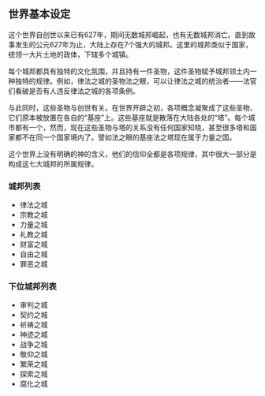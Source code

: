 ## 世界基本设定

这个世界自创世以来已有627年，期间无数城邦崛起，也有无数城邦消亡。直到故事发生的公元627年为止，大陆上存在7个强大的城邦。这里的城邦类似于国家，统领一大片土地的政体，下辖多个城镇。

每个城邦都具有独特的文化氛围，并且持有一件圣物，这件圣物赋予城邦领土内一种独特的规律。例如，律法之城的圣物法之眼，可以让律法之城的统治者——法官们看破是否有人违反律法之城的各项条例。

与此同时，这些圣物与创世有关。在世界开辟之初，各项概念凝聚成了这些圣物，它们原本被放置在各自的“基座”上。这些基座就是散落在大陆各处的“塔”。每个城市都有一个，然而，现在这些圣物与塔的关系没有任何国家知晓，甚至很多塔和国家都不在同一个国家境内了。譬如法之眼的基座法之塔现在属于力量之国。

这个世界上没有明确的神的含义，他们的信仰全都是各项规律，其中很大一部分是构成这七大城邦的所属规律。

### 城邦列表

- 律法之城
- 宗教之城
- 力量之城
- 礼教之城
- 财富之城
- 自由之城
- 罪恶之城

### 下位城邦列表

- 审判之城
- 契约之城
- 祈祷之城
- 神迹之城
- 战争之城
- 敬仰之城
- 繁荣之城
- 探索之城
- 腐化之城